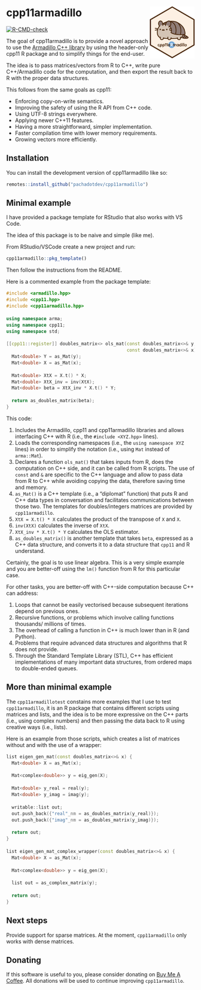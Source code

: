 
<!-- README.md is generated from README.Rmd. Please edit that file -->

# cpp11armadillo <img src="man/figures/logo.svg" align="right" height="139" alt="" />

<!-- badges: start -->

[![R-CMD-check](https://github.com/pachadotdev/cpp11armadillo/actions/workflows/R-CMD-check.yaml/badge.svg)](https://github.com/pachadotdev/cpp11armadillo/actions/workflows/R-CMD-check.yaml)
<!-- badges: end -->

The goal of cpp11armadillo is to provide a novel approach to use the
[Armadillo C++ library](https://arma.sourceforge.net/docs.html) by using
the header-only cpp11 R package and to simplify things for the end-user.

The idea is to pass matrices/vectors from R to C++, write pure
C++/Armadillo code for the computation, and then export the result back
to R with the proper data structures.

This follows from the same goals as cpp11:

  - Enforcing copy-on-write semantics.
  - Improving the safety of using the R API from C++ code.
  - Using UTF-8 strings everywhere.
  - Applying newer C++11 features.
  - Having a more straightforward, simpler implementation.
  - Faster compilation time with lower memory requirements.
  - Growing vectors more efficiently.

## Installation

You can install the development version of cpp11armadillo like so:

``` r
remotes::install_github("pachadotdev/cpp11armadillo")
```

## Minimal example

I have provided a package template for RStudio that also works with VS
Code.

The idea of this package is to be naive and simple (like me).

From RStudio/VSCode create a new project and run:

``` r
cpp11armadillo::pkg_template()
```

Then follow the instructions from the README.

Here is a commented example from the package template:

``` cpp
#include <armadillo.hpp>
#include <cpp11.hpp>
#include <cpp11armadillo.hpp>

using namespace arma;
using namespace cpp11;
using namespace std;

[[cpp11::register]] doubles_matrix<> ols_mat(const doubles_matrix<>& y,
                                             const doubles_matrix<>& x) {
  Mat<double> Y = as_Mat(y);
  Mat<double> X = as_Mat(x);

  Mat<double> XtX = X.t() * X;
  Mat<double> XtX_inv = inv(XtX);
  Mat<double> beta = XtX_inv * X.t() * Y;

  return as_doubles_matrix(beta);
}
```

This code:

1.  Includes the Armadillo, cpp11 and cpp11armadillo libraries and
    allows interfacing C++ with R (i.e., the `#include <XYZ.hpp>`
    lines).
2.  Loads the corresponding namespaces (i.e., the `using namespace XYZ`
    lines) in order to simplify the notation (i.e., using `Mat` instead
    of `arma::Mat`).
3.  Declares a function `ols_mat()` that takes inputs from R, does the
    computation on C++ side, and it can be called from R scripts. The
    use of `const` and `&` are specific to the C++ language and allow to
    pass data from R to C++ while avoiding copying the data, therefore
    saving time and memory.
4.  `as_Mat()` is a C++ template (i.e., a “diplomat” function) that puts
    R and C++ data types in conversation and facilitates communications
    between those two. The templates for doubles/integers matrices are
    provided by `cpp11armadillo`.
5.  `XtX = X.t() * X` calculates the product of the transpose of `X` and
    `X`.
6.  `inv(XtX)` calculates the inverse of `XtX`.
7.  `XtX_inv * X.t() * Y` calculates the OLS estimator.
8.  `as_doubles_matrix()` is another template that takes `beta`,
    expressed as a C++ data structure, and converts it to a data
    structure that `cpp11` and R understand.

Certainly, the goal is to use linear algebra. This is a very simple
example and you are better-off using the `lm()` function from R for this
particular case.

For other tasks, you are better-off with C++-side computation because
C++ can address:

1.  Loops that cannot be easily vectorised because subsequent iterations
    depend on previous ones.
2.  Recursive functions, or problems which involve calling functions
    thousands/ millions of times.
3.  The overhead of calling a function in C++ is much lower than in R
    (and Python).
4.  Problems that require advanced data structures and algorithms that R
    does not provide.
5.  Through the Standard Template Library (STL), C++ has efficient
    implementations of many important data structures, from ordered maps
    to double-ended queues.

## More than minimal example

The `cpp11armadillotest` constains more examples that I use to test
`cpp11armadillo`, it is an R package that contains different scripts
using matrices and lists, and the idea is to be more expressive on the
C++ parts (i.e., using complex numbers) and then passing the data back
to R using creative ways (i.e., lists).

Here is an example from those scripts, which creates a list of matrices
without and with the use of a wrapper:

``` cpp
list eigen_gen_mat(const doubles_matrix<>& x) {
  Mat<double> X = as_Mat(x);

  Mat<complex<double>> y = eig_gen(X);

  Mat<double> y_real = real(y);
  Mat<double> y_imag = imag(y);

  writable::list out;
  out.push_back({"real"_nm = as_doubles_matrix(y_real)});
  out.push_back({"imag"_nm = as_doubles_matrix(y_imag)});

  return out;
}

list eigen_gen_mat_complex_wrapper(const doubles_matrix<>& x) {
  Mat<double> X = as_Mat(x);

  Mat<complex<double>> y = eig_gen(X);

  list out = as_complex_matrix(y);

  return out;
}
```

## Next steps

Provide support for sparse matrices. At the moment, `cpp11armadillo`
only works with dense matrices.

## Donating

If this software is useful to you, please consider donating on [Buy Me A
Coffee](https://buymeacoffee.com/pacha). All donations will be used to
continue improving `cpp11armadillo`.
